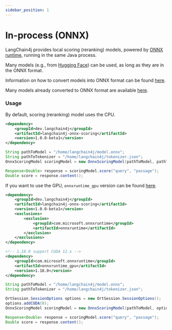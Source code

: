 ```yaml
---
sidebar_position: 1
---
```


# In-process (ONNX)

LangChain4j provides local scoring (reranking) models,
powered by [ONNX runtime](https://onnxruntime.ai/docs/get-started/with-java.html), running in the same Java process.

Many models (e.g., from [Hugging Face](https://huggingface.co/)) can be used,
as long as they are in the ONNX format.

Information on how to convert models into ONNX format can be found [here](https://huggingface.co/docs/optimum/exporters/onnx/usage_guides/export_a_model).

Many models already converted to ONNX format are available [here](https://huggingface.co/Xenova).

### Usage

By default, scoring (reranking) model uses the CPU. 
```xml
<dependency>
    <groupId>dev.langchain4j</groupId>
    <artifactId>langchain4j-onnx-scoring</artifactId>
    <version>1.0.0-beta1</version>
</dependency>
```
```java
String pathToModel = "/home/langchain4j/model.onnx";
String pathToTokenizer = "/home/langchain4j/tokenizer.json";
OnnxScoringModel scoringModel = new OnnxScoringModel(pathToModel, pathToTokenizer);

Response<Double> response = scoringModel.score("query", "passage");
Double score = response.content();
```

If you want to use the GPU, `onnxruntime_gpu` version can be found
[here](https://onnxruntime.ai/docs/execution-providers/CUDA-ExecutionProvider.html).
```xml
<dependency>
    <groupId>dev.langchain4j</groupId>
    <artifactId>langchain4j-onnx-scoring</artifactId>
    <version>1.0.0-beta1</version>
    <exclusions>
        <exclusion>
            <groupId>com.microsoft.onnxruntime</groupId>
            <artifactId>onnxruntime</artifactId>
        </exclusion>
    </exclusions>
</dependency>

<!-- 1.18.0 support CUDA 12.x -->
<dependency>
    <groupId>com.microsoft.onnxruntime</groupId>
    <artifactId>onnxruntime_gpu</artifactId>
    <version>1.18.0</version>
</dependency>
```

```java
String pathToModel = "/home/langchain4j/model.onnx";
String pathToTokenizer = "/home/langchain4j/tokenizer.json";

OrtSession.SessionOptions options = new OrtSession.SessionOptions();
options.addCUDA(0);
OnnxScoringModel scoringModel = new OnnxScoringModel(pathToModel, options, pathToTokenizer);

Response<Double> response = scoringModel.score("query", "passage");
Double score = response.content();
```
